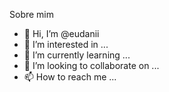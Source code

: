 Sobre mim
- 👋 Hi, I’m @eudanii
- 👀 I’m interested in ...
- 🌱 I’m currently learning ...
- 💞️ I’m looking to collaborate on ...
- 📫 How to reach me ...

<!---
eudanii/eudanii is a ✨ special ✨ repository because its `README.md` (this file) appears on your GitHub profile.
You can click the Preview link to take a look at your changes.
--->
